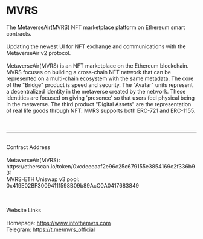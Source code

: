 # MVRS

The MetaverseAir(MVRS) NFT marketplace platform on Ethereum smart contracts.
<br/><br/> Updating the newest UI for NFT exchange and communications with the MetaverseAir v2 protocol.
<br/><br/> MetaverseAir(MVRS) is an NFT marketplace on the Ethereum blockchain. MVRS focuses on building a cross-chain NFT network that can be represented on a multi-chain ecosystem with the same metadata. The core of the "Bridge" product is speed and security. The "Avatar" units represent a decentralized identity in the metaverse created by the network. These identities are focused on giving 'presence' so that users feel physical being in the metaverse. The third product "Digital Assets" are the representation of real life goods through NFT. MVRS supports both ERC-721 and ERC-1155.
<br/><br/><br/>

<hr/>
<br/> Contract Address
<br/><br/>MetaverseAir(MVRS): https://etherscan.io/token/0xcdeeeaaf2e96c25c679155e3854169c2f336b931
<br/>MVRS-ETH Uniswap v3 pool: 0x419E02BF3009411f598B09b89AcC0A0417683849
<br/><br/>

<br/> Website Links
<br/><br/> Homepage: https://www.intothemvrs.com
<br/> Telegram: https://t.me/mvrs_official
<br/><br/><br/>

